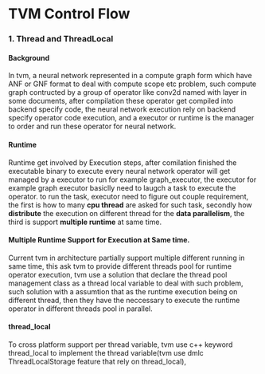 # TVM Control Flow
### 1. Thread and ThreadLocal
#### Background
In tvm, a neural network represented in a compute graph form which have ANF or GNF format to deal with compute scope etc problem, such compute graph contructed by a group of operator like conv2d named with layer in some documents, after compilation these operator get compiled into backend specify code, the neural network execution rely on backend specify operator code execution, and a executor or runtime is the manager to order and run these operator for neural network.

#### Runtime
Runtime get involved by Execution steps, after comilation finished the executable binary to execute every neural network operator will get managed by a executor to run for example graph_executor, the executor for example graph executor basiclly need to laugch a task to execute the operator. to run the task, executor need to figure out couple requirement, the first is how to many **cpu thread** are asked for such task, secondly how **distribute** the execution on different thread for the **data parallelism**, the third is support **multiple runtime** at same time.

#### Multiple Runtime Support for Execution at Same time.
Current tvm in architecture partially support multiple different running in same time, this ask tvm to provide different threads pool for runtime operator execution, tvm use a solution that declare the thread pool management class as a thread local variable to deal with such problem, such solution with a assumtion that as the runtime execution being on different thread, then they have the neccessary to execute the runtime operator in different threads pool in parallel.

#### thread_local
To cross platform support per thread variable, tvm use c++ keyword thread_local to implement the thread variable(tvm use dmlc ThreadLocalStorage feature that rely on thread_local), 

